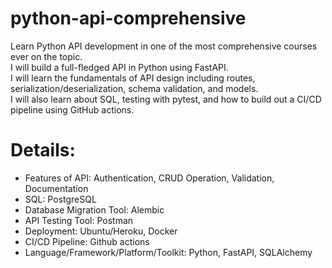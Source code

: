 # python-api-comprehensive
Learn Python API development in one of the most comprehensive courses ever on the topic.\
I will build a full-fledged API in Python using FastAPI.\
I will learn the fundamentals of API design including routes, serialization/deserialization, schema validation, and models.\
I will also learn about SQL, testing with pytest, and how to build out a CI/CD pipeline using GitHub actions.

# Details:
+ Features of API: Authentication, CRUD Operation, Validation, Documentation
+ SQL: PostgreSQL
+ Database Migration Tool: Alembic
+ API Testing Tool: Postman
+ Deployment: Ubuntu/Heroku, Docker
+ CI/CD Pipeline: Github actions
+ Language/Framework/Platform/Toolkit: Python, FastAPI, SQLAlchemy
